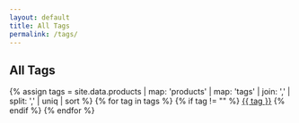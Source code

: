 ```yaml
---
layout: default
title: All Tags
permalink: /tags/
---
```

<main class="main-content">
    <section class="section">
        <h2>All Tags</h2>
        <div class="tag-cloud">
            {% assign tags = site.data.products | map: 'products' | map: 'tags' | join: ',' | split: ',' | uniq | sort %}
            {% for tag in tags %}
                {% if tag != "" %}
                    <a href="{{ site.baseurl }}/tags/{{ tag | downcase | replace: ' ', '-' }}/" class="tag-link">{{ tag }}</a>
                {% endif %}
            {% endfor %}
        </div>
    </section>
</main>